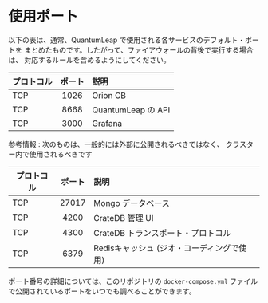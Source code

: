 # 使用ポート

以下の表は、通常、QuantumLeap で使用される各サービスのデフォルト・ポートを
まとめたものです。したがって、ファイアウォールの背後で実行する場合は、
対応するルールを含めるようにしてください。

| プロトコル        | ポート        | 説明       |
| -------------     |:-------------:| :-----|
|TCP| 1026|  Orion CB |
|TCP| 8668|  QuantumLeap の API |
|TCP| 3000|  Grafana |

参考情報 : 次のものは、一般的には外部に公開されるべきではなく、
クラスター内で使用されるべきです

| プロトコル        | ポート        | 説明       |
| -------------     |:-------------:| :-----|
|TCP                | 27017         |  Mongo データベース|
|TCP                | 4200          |  CrateDB 管理 UI |
|TCP                | 4300          |  CrateDB トランスポート・プロトコル |
|TCP                | 6379          |  Redisキャッシュ (ジオ・コーディングで使用) |

ポート番号の詳細については、このリポジトリの `docker-compose.yml`
ファイルで公開されているポートをいつでも調べることができます。
